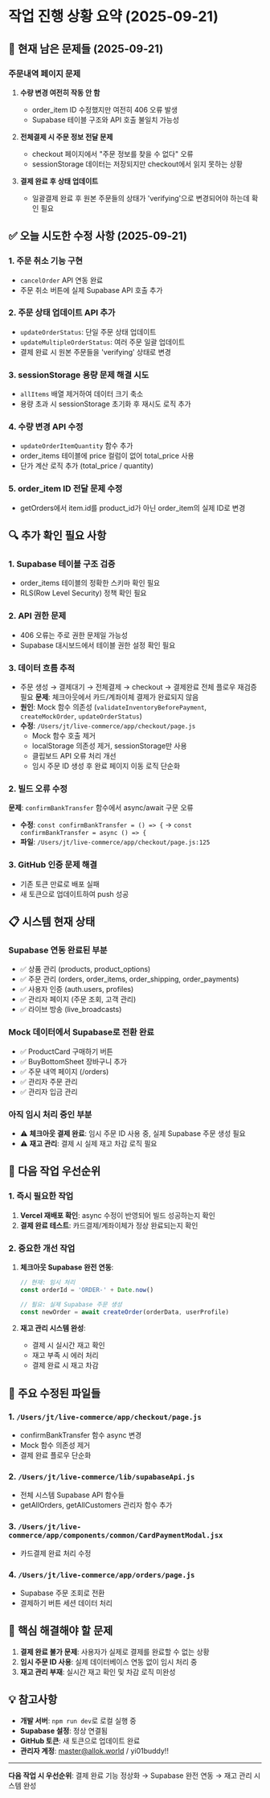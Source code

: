 # 작업 진행 상황 요약 (2025-09-21)

## 🚨 현재 남은 문제들 (2025-09-21)
### 주문내역 페이지 문제
1. **수량 변경 여전히 작동 안 함**
   - order_item ID 수정했지만 여전히 406 오류 발생
   - Supabase 테이블 구조와 API 호출 불일치 가능성

2. **전체결제 시 주문 정보 전달 문제**
   - checkout 페이지에서 "주문 정보를 찾을 수 없다" 오류
   - sessionStorage 데이터는 저장되지만 checkout에서 읽지 못하는 상황

3. **결제 완료 후 상태 업데이트**
   - 일괄결제 완료 후 원본 주문들의 상태가 'verifying'으로 변경되어야 하는데 확인 필요

## ✅ 오늘 시도한 수정 사항 (2025-09-21)

### 1. 주문 취소 기능 구현
- `cancelOrder` API 연동 완료
- 주문 취소 버튼에 실제 Supabase API 호출 추가

### 2. 주문 상태 업데이트 API 추가
- `updateOrderStatus`: 단일 주문 상태 업데이트
- `updateMultipleOrderStatus`: 여러 주문 일괄 업데이트
- 결제 완료 시 원본 주문들을 'verifying' 상태로 변경

### 3. sessionStorage 용량 문제 해결 시도
- `allItems` 배열 제거하여 데이터 크기 축소
- 용량 초과 시 sessionStorage 초기화 후 재시도 로직 추가

### 4. 수량 변경 API 수정
- `updateOrderItemQuantity` 함수 추가
- order_items 테이블에 price 컬럼이 없어 total_price 사용
- 단가 계산 로직 추가 (total_price / quantity)

### 5. order_item ID 전달 문제 수정
- getOrders에서 item.id를 product_id가 아닌 order_item의 실제 ID로 변경

## 🔍 추가 확인 필요 사항

### 1. Supabase 테이블 구조 검증
- order_items 테이블의 정확한 스키마 확인 필요
- RLS(Row Level Security) 정책 확인 필요

### 2. API 권한 문제
- 406 오류는 주로 권한 문제일 가능성
- Supabase 대시보드에서 테이블 권한 설정 확인 필요

### 3. 데이터 흐름 추적
- 주문 생성 → 결제대기 → 전체결제 → checkout → 결제완료 전체 플로우 재검증 필요
**문제**: 체크아웃에서 카드/계좌이체 결제가 완료되지 않음
- **원인**: Mock 함수 의존성 (`validateInventoryBeforePayment`, `createMockOrder`, `updateOrderStatus`)
- **수정**: `/Users/jt/live-commerce/app/checkout/page.js`
  - Mock 함수 호출 제거
  - localStorage 의존성 제거, sessionStorage만 사용
  - 클립보드 API 오류 처리 개선
  - 임시 주문 ID 생성 후 완료 페이지 이동 로직 단순화

### 2. 빌드 오류 수정
**문제**: `confirmBankTransfer` 함수에서 async/await 구문 오류
- **수정**: `const confirmBankTransfer = () => {` → `const confirmBankTransfer = async () => {`
- **파일**: `/Users/jt/live-commerce/app/checkout/page.js:125`

### 3. GitHub 인증 문제 해결
- 기존 토큰 만료로 배포 실패
- 새 토큰으로 업데이트하여 push 성공

## 📋 시스템 현재 상태

### Supabase 연동 완료된 부분
- ✅ 상품 관리 (products, product_options)
- ✅ 주문 관리 (orders, order_items, order_shipping, order_payments)
- ✅ 사용자 인증 (auth.users, profiles)
- ✅ 관리자 페이지 (주문 조회, 고객 관리)
- ✅ 라이브 방송 (live_broadcasts)

### Mock 데이터에서 Supabase로 전환 완료
- ✅ ProductCard 구매하기 버튼
- ✅ BuyBottomSheet 장바구니 추가
- ✅ 주문 내역 페이지 (/orders)
- ✅ 관리자 주문 관리
- ✅ 관리자 입금 관리

### 아직 임시 처리 중인 부분
- ⚠️ **체크아웃 결제 완료**: 임시 주문 ID 사용 중, 실제 Supabase 주문 생성 필요
- ⚠️ **재고 관리**: 결제 시 실제 재고 차감 로직 필요

## 🔧 다음 작업 우선순위

### 1. 즉시 필요한 작업
1. **Vercel 재배포 확인**: async 수정이 반영되어 빌드 성공하는지 확인
2. **결제 완료 테스트**: 카드결제/계좌이체가 정상 완료되는지 확인

### 2. 중요한 개선 작업
1. **체크아웃 Supabase 완전 연동**:
   ```javascript
   // 현재: 임시 처리
   const orderId = 'ORDER-' + Date.now()

   // 필요: 실제 Supabase 주문 생성
   const newOrder = await createOrder(orderData, userProfile)
   ```

2. **재고 관리 시스템 완성**:
   - 결제 시 실시간 재고 확인
   - 재고 부족 시 에러 처리
   - 결제 완료 시 재고 차감

## 📂 주요 수정된 파일들

### 1. `/Users/jt/live-commerce/app/checkout/page.js`
- confirmBankTransfer 함수 async 변경
- Mock 함수 의존성 제거
- 결제 완료 플로우 단순화

### 2. `/Users/jt/live-commerce/lib/supabaseApi.js`
- 전체 시스템 Supabase API 함수들
- getAllOrders, getAllCustomers 관리자 함수 추가

### 3. `/Users/jt/live-commerce/app/components/common/CardPaymentModal.jsx`
- 카드결제 완료 처리 수정

### 4. `/Users/jt/live-commerce/app/orders/page.js`
- Supabase 주문 조회로 전환
- 결제하기 버튼 세션 데이터 처리

## 🎯 핵심 해결해야 할 문제

1. **결제 완료 불가 문제**: 사용자가 실제로 결제를 완료할 수 없는 상황
2. **임시 주문 ID 사용**: 실제 데이터베이스 연동 없이 임시 처리 중
3. **재고 관리 부재**: 실시간 재고 확인 및 차감 로직 미완성

## 💡 참고사항

- **개발 서버**: `npm run dev`로 로컬 실행 중
- **Supabase 설정**: 정상 연결됨
- **GitHub 토큰**: 새 토큰으로 업데이트 완료
- **관리자 계정**: master@allok.world / yi01buddy!!

---

**다음 작업 시 우선순위**: 결제 완료 기능 정상화 → Supabase 완전 연동 → 재고 관리 시스템 완성